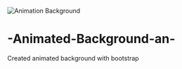 
![Animation Background](https://user-images.githubusercontent.com/111577682/189888786-44a7ff08-77c4-4093-8fd7-41951a58816d.png)



# -Animated-Background-an-
Created animated background  with bootstrap  
